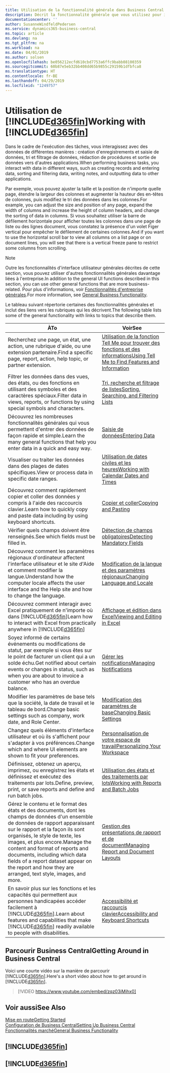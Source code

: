 ```yaml
---
title: Utilisation de la fonctionnalité générale dans Business Central | Microsoft Docs
description: Décrit la fonctionnalité générale que vous utilisez pour interagir avec des données dans Business Central, par exemple entrer les valeurs, trier les données, et modifier les vues.
documentationcenter: ''
author: SusanneWindfeldPedersen
ms.service: dynamics365-business-central
ms.topic: article
ms.devlang: na
ms.tgt_pltfrm: na
ms.workload: na
ms.date: 04/01/2019
ms.author: solsen
ms.openlocfilehash: be056212ecfd610cbd7753a6ffc9babb08100359
ms.sourcegitcommit: 60b87e5eb32bb408dd65b9855c29159b1dfbfca8
ms.translationtype: HT
ms.contentlocale: fr-BE
ms.lasthandoff: 04/29/2019
ms.locfileid: "1249757"
---
```

# <a name="working-with-included365finincludesd365finmdmd"></a><span data-ttu-id="66622-103">Utilisation de [!INCLUDE[d365fin](includes/d365fin_md.md)]</span><span class="sxs-lookup"><span data-stu-id="66622-103">Working with [!INCLUDE[d365fin](includes/d365fin_md.md)]</span></span>
<span data-ttu-id="66622-104">Dans le cadre de l'exécution des tâches, vous interagissez avec des données de différentes manières : création d'enregistrements et saisie de données, tri et filtrage de données, rédaction de procédures et sortie de données vers d'autres applications.</span><span class="sxs-lookup"><span data-stu-id="66622-104">When performing business tasks, you interact with data in different ways, such as creating records and entering data, sorting and filtering data, writing notes, and outputting data to other applications.</span></span>

<span data-ttu-id="66622-105">Par exemple, vous pouvez ajuster la taille et la position de n'importe quelle page, étendre la largeur des colonnes et augmenter la hauteur des en-têtes de colonnes, puis modifiez le tri des données dans les colonnes.</span><span class="sxs-lookup"><span data-stu-id="66622-105">For example, you can adjust the size and position of any page, expand the width of columns and increase the height of column headers, and change the sorting of data in columns.</span></span> <span data-ttu-id="66622-106">Si vous souhaitez utiliser la barre de défilement horizontale pour afficher toutes les colonnes dans une page de liste ou des lignes document, vous constatez la présence d'un volet Figer vertical pour empêcher le défilement de certaines colonnes.</span><span class="sxs-lookup"><span data-stu-id="66622-106">And if you want to use the horizontal scroll bar to view all columns on a list page or on document lines, you will see that there is a vertical freeze pane to restrict some columns from scrolling.</span></span>

> [!NOTE]
> <span data-ttu-id="66622-107">Outre les fonctionnalités d'interface utilisateur générales décrites de cette section, vous pouvez utiliser d'autres fonctionnalités générales davantage liées à l'entreprise.</span><span class="sxs-lookup"><span data-stu-id="66622-107">In addition to the general UI functions described in this section, you can use other general functions that are more business-related.</span></span> <span data-ttu-id="66622-108">Pour plus d'informations, voir [Fonctionnalités d'entreprise générales](ui-across-business-areas.md).</span><span class="sxs-lookup"><span data-stu-id="66622-108">For more information, see [General Business Functionality](ui-across-business-areas.md).</span></span>

<span data-ttu-id="66622-109">Le tableau suivant répertorie certaines des fonctionnalités générales et inclut des liens vers les rubriques qui les décrivent.</span><span class="sxs-lookup"><span data-stu-id="66622-109">The following table lists some of the general functionality with links to topics that describe them.</span></span>

| <span data-ttu-id="66622-110">À</span><span class="sxs-lookup"><span data-stu-id="66622-110">To</span></span> | <span data-ttu-id="66622-111">Voir</span><span class="sxs-lookup"><span data-stu-id="66622-111">See</span></span> |
| --- | --- |
| <span data-ttu-id="66622-112">Recherchez une page, un état, une action, une rubrique d'aide, ou une extension partenaire.</span><span class="sxs-lookup"><span data-stu-id="66622-112">Find a specific page, report, action, help topic, or partner extension.</span></span> |[<span data-ttu-id="66622-113">Utilisation de la fonction Tell Me pour trouver des fonctions et des informations</span><span class="sxs-lookup"><span data-stu-id="66622-113">Using Tell Me to Find Features and Information</span></span>](ui-search.md) |
| <span data-ttu-id="66622-114">Filtrer les données dans des vues, des états, ou des fonctions en utilisant des symboles et des caractères spéciaux.</span><span class="sxs-lookup"><span data-stu-id="66622-114">Filter data in views, reports, or functions by using special symbols and characters.</span></span> |[<span data-ttu-id="66622-115">Tri, recherche et filtrage de listes</span><span class="sxs-lookup"><span data-stu-id="66622-115">Sorting, Searching, and Filtering Lists</span></span>](ui-enter-criteria-filters.md) |
|<span data-ttu-id="66622-116">Découvrez les nombreuses fonctionnalités générales qui vous permettent d'entrer des données de façon rapide et simple.</span><span class="sxs-lookup"><span data-stu-id="66622-116">Learn the many general functions that help you enter data in a quick and easy way.</span></span>|[<span data-ttu-id="66622-117">Saisie de données</span><span class="sxs-lookup"><span data-stu-id="66622-117">Entering Data</span></span>](ui-enter-data.md)|
| <span data-ttu-id="66622-118">Visualiser ou traiter les données dans des plages de dates spécifiques.</span><span class="sxs-lookup"><span data-stu-id="66622-118">View or process data in specific date ranges.</span></span> |[<span data-ttu-id="66622-119">Utilisation de dates civiles et les heures</span><span class="sxs-lookup"><span data-stu-id="66622-119">Working with Calendar Dates and Times</span></span>](ui-enter-date-ranges.md) |
|<span data-ttu-id="66622-120">Découvrez comment rapidement copier et coller des données y compris à l'aide des raccourcis clavier.</span><span class="sxs-lookup"><span data-stu-id="66622-120">Learn how to quickly copy and paste data including by using keyboard shortcuts.</span></span>|[<span data-ttu-id="66622-121">Copier et coller</span><span class="sxs-lookup"><span data-stu-id="66622-121">Copying and Pasting</span></span>](ui-copy-paste.md)|
| <span data-ttu-id="66622-122">Vérifier quels champs doivent être renseignés.</span><span class="sxs-lookup"><span data-stu-id="66622-122">See which fields must be filled in.</span></span> |[<span data-ttu-id="66622-123">Détection de champs obligatoires</span><span class="sxs-lookup"><span data-stu-id="66622-123">Detecting Mandatory Fields</span></span>](ui-mandatory-fields.md) |
|<span data-ttu-id="66622-124">Découvrez comment les paramètres régionaux d'ordinateur affectent l'interface utilisateur et le site d'Aide et comment modifier la langue.</span><span class="sxs-lookup"><span data-stu-id="66622-124">Understand how the computer locale affects the user interface and the Help site and how to change the language.</span></span>|[<span data-ttu-id="66622-125">Modification de la langue et des paramètres régionaux</span><span class="sxs-lookup"><span data-stu-id="66622-125">Changing Language and Locale</span></span>](about-locale-language.md)|
|<span data-ttu-id="66622-126">Découvrez comment interagir avec Excel pratiquement de n'importe où dans [!INCLUDE[d365fin](includes/d365fin_md.md)]</span><span class="sxs-lookup"><span data-stu-id="66622-126">Learn how to interact with Excel from practically anywhere in [!INCLUDE[d365fin](includes/d365fin_md.md)]</span></span>|[<span data-ttu-id="66622-127">Affichage et édition dans Excel</span><span class="sxs-lookup"><span data-stu-id="66622-127">Viewing and Editing in Excel</span></span>](across-work-with-excel.md)|
|<span data-ttu-id="66622-128">Soyez informé de certains événements ou modifications de statut, par exemple si vous êtes sur le point de facturer un client qui a un solde échu.</span><span class="sxs-lookup"><span data-stu-id="66622-128">Get notified about certain events or changes in status, such as when you are about to invoice a customer who has an overdue balance.</span></span>|[<span data-ttu-id="66622-129">Gérer les notifications</span><span class="sxs-lookup"><span data-stu-id="66622-129">Managing Notifications</span></span>](ui-smart-notifications.md)|
| <span data-ttu-id="66622-130">Modifier les paramètres de base tels que la société, la date de travail et le tableau de bord.</span><span class="sxs-lookup"><span data-stu-id="66622-130">Change basic settings such as company, work date, and Role Center.</span></span> |[<span data-ttu-id="66622-131">Modification des paramètres de base</span><span class="sxs-lookup"><span data-stu-id="66622-131">Changing Basic Settings</span></span>](ui-change-basic-settings.md) |
| <span data-ttu-id="66622-132">Changez quels éléments d'interface utilisateur et où ils s'affichent pour s'adapter à vos préférences.</span><span class="sxs-lookup"><span data-stu-id="66622-132">Change which and where UI elements are shown to fit your preferences.</span></span>|[<span data-ttu-id="66622-133">Personnalisation de votre espace de travail</span><span class="sxs-lookup"><span data-stu-id="66622-133">Personalizing Your Workspace</span></span>](ui-personalization-user.md) |
|<span data-ttu-id="66622-134">Définissez, obtenez un aperçu, imprimez, ou enregistrez les états et définissez et exécutez des traitements par lots.</span><span class="sxs-lookup"><span data-stu-id="66622-134">Define, preview, print, or save reports and define and run batch jobs.</span></span>|[<span data-ttu-id="66622-135">Utilisation des états et des traitements par lots</span><span class="sxs-lookup"><span data-stu-id="66622-135">Working with Reports and Batch Jobs</span></span>](ui-work-report.md)|
| <span data-ttu-id="66622-136">Gérez le contenu et le format des états et des documents, dont les champs de données d'un ensemble de données de rapport apparaissant sur le rapport et la façon ils sont organisés, le style de texte, les images, et plus encore.</span><span class="sxs-lookup"><span data-stu-id="66622-136">Manage the content and format of reports and documents, including which data fields of a report dataset appear on the report and how they are arranged, text style, images, and more.</span></span>|[<span data-ttu-id="66622-137">Gestion des présentations de rapport et de document</span><span class="sxs-lookup"><span data-stu-id="66622-137">Managing Report and Document Layouts</span></span>](ui-manage-report-layouts.md) |
|<span data-ttu-id="66622-138">En savoir plus sur les fonctions et les capacités qui permettent aux personnes handicapées accéder facilement à [!INCLUDE[d365fin](includes/d365fin_md.md)].</span><span class="sxs-lookup"><span data-stu-id="66622-138">Learn about features and capabilities that make [!INCLUDE[d365fin](includes/d365fin_md.md)] readily available to people with disabilities.</span></span>|[<span data-ttu-id="66622-139">Accessibilité et raccourcis clavier</span><span class="sxs-lookup"><span data-stu-id="66622-139">Accessibility and Keyboard Shortcuts</span></span>](ui-accessibility.md)|

## <a name="getting-around-in-business-central"></a><span data-ttu-id="66622-140">Parcourir Business Central</span><span class="sxs-lookup"><span data-stu-id="66622-140">Getting Around in Business Central</span></span>
<span data-ttu-id="66622-141">Voici une courte vidéo sur la manière de parcourir [!INCLUDE[d365fin](includes/d365fin_md.md)].</span><span class="sxs-lookup"><span data-stu-id="66622-141">Here's a short video about how to get around in [!INCLUDE[d365fin](includes/d365fin_md.md)].</span></span>

> [!VIDEO https://www.youtube.com/embed/zqz03iMihx0]

## <a name="see-also"></a><span data-ttu-id="66622-142">Voir aussi</span><span class="sxs-lookup"><span data-stu-id="66622-142">See Also</span></span>
[<span data-ttu-id="66622-143">Mise en route</span><span class="sxs-lookup"><span data-stu-id="66622-143">Getting Started</span></span>](product-get-started.md)  
[<span data-ttu-id="66622-144">Configuration de Business Central</span><span class="sxs-lookup"><span data-stu-id="66622-144">Setting Up Business Central</span></span>](setup.md)  
[<span data-ttu-id="66622-145">Fonctionnalités marché</span><span class="sxs-lookup"><span data-stu-id="66622-145">General Business Functionality</span></span>](ui-across-business-areas.md)  

## [!INCLUDE[d365fin](includes/free_trial_md.md)]  
## [!INCLUDE[d365fin](includes/training_link_md.md)]
